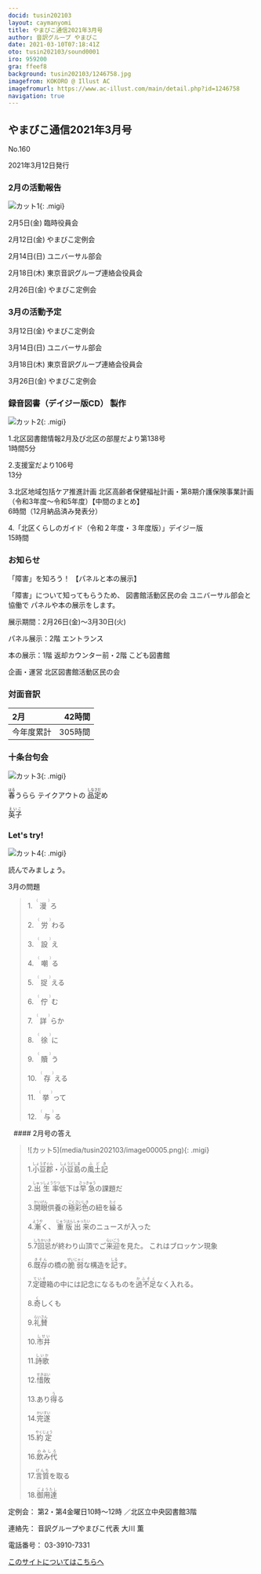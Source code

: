 ```yaml
---
docid: tusin202103
layout: caymanyomi
title: やまびこ通信2021年3月号
author: 音訳グループ やまびこ
date: 2021-03-10T07:18:41Z
oto: tusin202103/sound0001
iro: 959200
gra: ffeef8
background: tusin202103/1246758.jpg
imagefrom: KOKORO @ Illust AC
imagefromurl: https://www.ac-illust.com/main/detail.php?id=1246758
navigation: true
---
```



## <span data-dur="4.242" data-begin="2.750" id="xmri_0001" markdown="1">やまびこ通信2021年3月号</span>

<span data-dur="2.284" data-begin="6.992" id="xmri_0002" markdown="1">No.160</span>

<span data-dur="4.816" data-begin="9.276" id="xmri_0003" markdown="1">2021年3月12日発行</span>


### <span data-dur="2.58" data-begin="19.048" id="xmri_0006" markdown="1">2月の活動報告</span>

![カット1](media/tusin202103/image00001.png){: .migi}

<span data-dur="1.918" data-begin="23.478" id="xmri_0008" markdown="1">2月5日(金)</span>
<span data-dur="2.471" data-begin="25.396" id="xmri_0009" markdown="1">臨時役員会</span>

<span data-dur="2.163" data-begin="27.867" id="xmri_000A" markdown="1">2月12日(金)</span>
<span data-dur="2.603" data-begin="30.030" id="xmri_000B" markdown="1">やまびこ定例会</span>

<span data-dur="2.164" data-begin="32.633" id="xmri_000C" markdown="1">2月14日(日)</span>
<span data-dur="2.504" data-begin="34.797" id="xmri_000D" markdown="1">ユニバーサル部会</span>

<span data-dur="2.368" data-begin="37.301" id="xmri_000E" markdown="1">2月18日(木)</span>
<span data-dur="4.273" data-begin="39.669" id="xmri_000F" markdown="1">東京音訳グループ連絡会役員会</span>

<span data-dur="2.389" data-begin="43.942" id="xmri_0010" markdown="1">2月26日(金)</span>
<span data-dur="4.003" data-begin="46.331" id="xmri_0011" markdown="1">やまびこ定例会</span>


### <span data-dur="3.31" data-begin="50.334" id="xmri_0012" markdown="1">3月の活動予定</span>

<span data-dur="2.349" data-begin="53.644" id="xmri_0013" markdown="1">3月12日(金)</span>
<span data-dur="2.602" data-begin="55.993" id="xmri_0014" markdown="1">やまびこ定例会</span>

<span data-dur="2.334" data-begin="58.595" id="xmri_0015" markdown="1">3月14日(日)</span>
<span data-dur="2.504" data-begin="60.929" id="xmri_0016" markdown="1">ユニバーサル部会</span>

<span data-dur="2.527" data-begin="63.433" id="xmri_0017" markdown="1">3月18日(木)</span>
<span data-dur="4.273" data-begin="65.960" id="xmri_0018" markdown="1">東京音訳グループ連絡会役員会</span>

<span data-dur="2.564" data-begin="70.233" id="xmri_0019" markdown="1">3月26日(金)</span>
<span data-dur="4.003" data-begin="72.797" id="xmri_001A" markdown="1">やまびこ定例会</span>


### <span data-dur="4.731" data-begin="76.800" id="xmri_001B" markdown="1">録音図書（デイジー版CD） 製作</span>

![カット2](media/tusin202103/image00002.png){: .migi}




<span data-dur="0.816" data-begin="84.942" id="xmri_001E" markdown="1">1.</span><span data-dur="5.771" data-begin="85.758" id="xmri_001F" markdown="1">北区図書館情報2月及び北区の部屋だより第138号</span>  
<span data-dur="2.387" data-begin="91.529" id="xmri_0020" markdown="1">1時間5分</span>


<span data-dur="0.704" data-begin="93.916" id="xmri_0021" markdown="1">2.</span><span data-dur="2.285" data-begin="94.620" id="xmri_0022" markdown="1">支援室だより106号</span>  
<span data-dur="2.163" data-begin="96.905" id="xmri_0023" markdown="1">13分</span>


<span data-dur="0.871" data-begin="99.068" id="xmri_0024" markdown="1">3.</span><span data-dur="11.789" data-begin="99.939" id="xmri_0025" markdown="1">北区地域包括ケア推進計画 北区高齢者保健福祉計画・第8期介護保険事業計画（令和3年度～令和5年度）【中間のまとめ】</span>  
<span data-dur="4.187" data-begin="111.728" id="xmri_0026" markdown="1">6時間（12月納品済み発表分）</span>


<span data-dur="0.797" data-begin="115.915" id="xmri_0027" markdown="1">4.</span><span data-dur="4.671" data-begin="116.712" id="xmri_0028" markdown="1">「北区くらしのガイド（令和２年度・３年度版）」デイジー版</span>  
<span data-dur="2.823" data-begin="121.383" id="xmri_0029" markdown="1">15時間</span>


### <span data-dur="2.321" data-begin="124.206" id="xmri_002A" markdown="1">お知らせ</span>

<span data-dur="4.166" data-begin="126.527" id="xmri_002B" markdown="1">「障害」を知ろう！ 【パネルと本の展示】</span>

<span data-dur="2.519" data-begin="130.693" id="xmri_002C" markdown="1">「障害」について知ってもらうため、</span>
<span data-dur="4.218" data-begin="133.212" id="xmri_002D" markdown="1">図書館活動区民の会 ユニバーサル部会と協働で</span>
<span data-dur="3.605" data-begin="137.430" id="xmri_002E" markdown="1">パネルや本の展示をします。</span>

<span data-dur="6.352" data-begin="141.035" id="xmri_002F" markdown="1">展示期間：2月26日(金)～3月30日(火)</span>

<span data-dur="3.491" data-begin="147.387" id="xmri_0030" markdown="1">パネル展示：2階 エントランス</span>

<span data-dur="5.739" data-begin="150.878" id="xmri_0031" markdown="1">本の展示：1階 返却カウンター前・2階 こども図書館</span>

<span data-dur="6.022" data-begin="156.617" id="xmri_0032" markdown="1">企画・運営 北区図書館活動区民の会</span>


### <span data-dur="2.666" data-begin="162.639" id="xmri_0033" markdown="1">対面音訳</span>

<span data-dur="1.011" data-begin="165.305" id="xmri_0034" markdown="1">2月</span>|<span data-dur="2.361" data-begin="166.316" id="xmri_0035" markdown="1">42時間</span>
|:---|---:|
<span data-dur="1.59" data-begin="168.677" id="xmri_0036" markdown="1">今年度累計</span>|<span data-dur="3.858" data-begin="170.267" id="xmri_0037" markdown="1">305時間</span>


### <span data-dur="3.468" data-begin="174.125" id="xmri_0038" markdown="1">十条台句会</span>

![カット3](media/tusin202103/image00003.png){: .migi}

<span data-dur="9.250" data-begin="179.443" id="xmri_003A" markdown="1"><ruby class="ruby_level_2">春<rp>(</rp><rt>はる</rt><rp>)</rp></ruby>うらら テイクアウトの <ruby class="ruby_level_3">品定<rp>(</rp><rt>しなさだ</rt><rp>)</rp></ruby>め</span>

<span data-dur="2.907" data-begin="188.693" id="xmri_0040" markdown="1" class="haigo"><ruby class="ruby_level_4">英子<rp>(</rp><rt>えいこ</rt><rp>)</rp></ruby></span>

### <span data-dur="2.449" data-begin="192.100" id="xmri_0042" markdown="1">Let's try!</span>


![カット4](media/tusin202103/image00004.jpg){: .migi}

<span data-dur="2.787" data-begin="196.399" id="xmri_0044" markdown="1">読んでみましょう。</span>

<span data-dur="2.841" data-begin="199.186" id="xmri_0045" markdown="1">3月の問題</span>





<blockquote markdown="1">
1.&ensp;<ruby class="ruby_level_7">漫<rp>(</rp><rt>（　　　）</rt><rp>)</rp></ruby>ろ

2.&ensp;<ruby class="ruby_level_4">労<rp>(</rp><rt>（　　　）</rt><rp>)</rp></ruby>わる

3.&ensp;<ruby class="ruby_level_5">設<rp>(</rp><rt>（　　　）</rt><rp>)</rp></ruby>え

4.&ensp;<ruby>嘲<rp>(</rp><rt>（　　　）</rt><rp>)</rp></ruby>る

5.&ensp;<ruby>捉<rp>(</rp><rt>（　　　）</rt><rp>)</rp></ruby>える

6.&ensp;<ruby>佇<rp>(</rp><rt>（　　　）</rt><rp>)</rp></ruby>む

7.&ensp;<ruby class="ruby_level_7">詳<rp>(</rp><rt>（　　　）</rt><rp>)</rp></ruby>らか

8.&ensp;<ruby class="ruby_level_7">徐<rp>(</rp><rt>（　　　）</rt><rp>)</rp></ruby>に

9.&ensp;<ruby>贖<rp>(</rp><rt>（　　　）</rt><rp>)</rp></ruby>う

10.&ensp;<ruby class="ruby_level_6">存<rp>(</rp><rt>（　　　）</rt><rp>)</rp></ruby>える

11.&ensp;<ruby class="ruby_level_4">挙<rp>(</rp><rt>（　　　）</rt><rp>)</rp></ruby>って

12.&ensp;<ruby class="ruby_level_7">与<rp>(</rp><rt>（　　　）</rt><rp>)</rp></ruby>る


</blockquote>
&ensp;
#### <span data-dur="2.908" data-begin="205.853" id="xmri_0047" markdown="1">2月号の答え</span>

<blockquote markdown="1">
![カット5](media/tusin202103/image00005.png){: .migi}


<span data-dur="0.816" data-begin="210.611" id="xmri_0049" markdown="1">1.</span><span data-dur="3.068" data-begin="211.427" id="xmri_004A" markdown="1"><ruby class="ruby_level_4">小豆郡<rp>(</rp><rt>しょうずぐん</rt><rp>)</rp></ruby>・<ruby class="ruby_level_3">小豆島<rp>(</rp><rt>しょうどしま</rt><rp>)</rp></ruby>の<ruby class="ruby_level_2">風土記<rp>(</rp><rt>ふどき</rt><rp>)</rp></ruby></span>


<span data-dur="0.704" data-begin="214.495" id="xmri_004B" markdown="1">2.</span><span data-dur="3.609" data-begin="215.199" id="xmri_004C" markdown="1"><ruby class="ruby_level_5">出生率<rp>(</rp><rt>しゅっしょうりつ</rt><rp>)</rp></ruby>低下は<ruby class="ruby_level_3">早急<rp>(</rp><rt>さっきゅう</rt><rp>)</rp></ruby>の課題だ</span>


<span data-dur="0.871" data-begin="218.808" id="xmri_004D" markdown="1">3.</span><span data-dur="3.457" data-begin="219.679" id="xmri_004E" markdown="1"><ruby class="ruby_level_5">開眼<rp>(</rp><rt>かいげん</rt><rp>)</rp></ruby>供養の<ruby class="ruby_level_7">極彩色<rp>(</rp><rt>ごくさいしき</rt><rp>)</rp></ruby>の紐を<ruby class="ruby_level_7">繰<rp>(</rp><rt>たぐ</rt><rp>)</rp></ruby>る</span>


<span data-dur="0.798" data-begin="223.136" id="xmri_004F" markdown="1">4.</span><span data-dur="1.087" data-begin="223.934" id="xmri_0050" markdown="1"><ruby class="ruby_level_7">漸<rp>(</rp><rt>ようや</rt><rp>)</rp></ruby>く、</span>
<span data-dur="3.058" data-begin="225.021" id="xmri_0051" markdown="1"><ruby class="ruby_level_5">重版出来<rp>(</rp><rt>じゅうはんしゅったい</rt><rp>)</rp></ruby>のニュースが入った</span>


<span data-dur="0.715" data-begin="228.079" id="xmri_0052" markdown="1">5.</span><span data-dur="4.395" data-begin="228.794" id="xmri_0053" markdown="1"><ruby>7回忌<rp>(</rp><rt>しちかいき</rt><rp>)</rp></ruby>が終わり山頂でご<ruby class="ruby_level_7">来迎<rp>(</rp><rt>らいごう</rt><rp>)</rp></ruby>を見た。</span>
<span data-dur="2.457" data-begin="233.189" id="xmri_0054" markdown="1">これはブロッケン現象</span>


<span data-dur="0.859" data-begin="235.646" id="xmri_0055" markdown="1">6.</span><span data-dur="4.578" data-begin="236.505" id="xmri_0056" markdown="1"><ruby class="ruby_level_7">既存<rp>(</rp><rt>きそん</rt><rp>)</rp></ruby>の橋の<ruby>脆弱<rp>(</rp><rt>ぜいじゃく</rt><rp>)</rp></ruby>な構造を<ruby class="ruby_level_2">記<rp>(</rp><rt>しる</rt><rp>)</rp></ruby>す。</span>


<span data-dur="0.828" data-begin="241.083" id="xmri_0057" markdown="1">7.</span><span data-dur="5.798" data-begin="241.911" id="xmri_0058" markdown="1"><ruby class="ruby_level_7">定礎<rp>(</rp><rt>ていそ</rt><rp>)</rp></ruby>箱の中には記念になるものを<ruby class="ruby_level_5">過不足<rp>(</rp><rt>かふそく</rt><rp>)</rp></ruby>なく入れる。</span>


<span data-dur="0.848" data-begin="247.709" id="xmri_0059" markdown="1">8.</span><span data-dur="1.552" data-begin="248.557" id="xmri_005A" markdown="1"><ruby class="ruby_level_7">奇<rp>(</rp><rt>く</rt><rp>)</rp></ruby>しくも</span>


<span data-dur="0.813" data-begin="250.109" id="xmri_005B" markdown="1">9.</span><span data-dur="1.523" data-begin="250.922" id="xmri_005C" markdown="1"><ruby class="ruby_level_5">礼賛<rp>(</rp><rt>らいさん</rt><rp>)</rp></ruby></span>


<span data-dur="0.8" data-begin="252.445" id="xmri_005D" markdown="1">10.</span><span data-dur="1.505" data-begin="253.245" id="xmri_005E" markdown="1"><ruby class="ruby_level_7">市井<rp>(</rp><rt>しせい</rt><rp>)</rp></ruby></span>


<span data-dur="1.099" data-begin="254.750" id="xmri_005F" markdown="1">11.</span><span data-dur="1.567" data-begin="255.849" id="xmri_0060" markdown="1"><ruby class="ruby_level_3">詩歌<rp>(</rp><rt>しいか</rt><rp>)</rp></ruby></span>


<span data-dur="0.947" data-begin="257.416" id="xmri_0061" markdown="1">12.</span><span data-dur="1.594" data-begin="258.363" id="xmri_0062" markdown="1"><ruby class="ruby_level_7">惜敗<rp>(</rp><rt>せきはい</rt><rp>)</rp></ruby></span>


<span data-dur="1.057" data-begin="259.957" id="xmri_0063" markdown="1">13.</span><span data-dur="1.46" data-begin="261.014" id="xmri_0064" markdown="1">あり<ruby class="ruby_level_4">得<rp>(</rp><rt>う</rt><rp>)</rp></ruby>る</span>


<span data-dur="1.006" data-begin="262.474" id="xmri_0065" markdown="1">14.</span><span data-dur="1.525" data-begin="263.480" id="xmri_0066" markdown="1"><ruby class="ruby_level_7">完遂<rp>(</rp><rt>かいすい</rt><rp>)</rp></ruby></span>


<span data-dur="0.961" data-begin="265.005" id="xmri_0067" markdown="1">15.</span><span data-dur="1.625" data-begin="265.966" id="xmri_0068" markdown="1"><ruby class="ruby_level_4">約定<rp>(</rp><rt>やくじょう</rt><rp>)</rp></ruby></span>


<span data-dur="1.088" data-begin="267.591" id="xmri_0069" markdown="1">16.</span><span data-dur="1.576" data-begin="268.679" id="xmri_006A" markdown="1"><ruby>飲み代<rp>(</rp><rt>のみしろ</rt><rp>)</rp></ruby></span>


<span data-dur="1.069" data-begin="270.255" id="xmri_006B" markdown="1">17.</span><span data-dur="1.801" data-begin="271.324" id="xmri_006C" markdown="1"><ruby class="ruby_level_5">言質<rp>(</rp><rt>げんち</rt><rp>)</rp></ruby>を取る</span>


<span data-dur="1.095" data-begin="273.125" id="xmri_006D" markdown="1">18.</span><span data-dur="1.762" data-begin="274.220" id="xmri_006E" markdown="1"><ruby class="ruby_level_7">御用達<rp>(</rp><rt>ごようたし</rt><rp>)</rp></ruby></span>

</blockquote>


<span data-dur="1.204" data-begin="275.982" id="xmri_006F" markdown="1">定例会：</span>
<span data-dur="3.238" data-begin="277.186" id="xmri_0070" markdown="1">第2・第4金曜日10時～12時</span>
<span data-dur="3.047" data-begin="280.424" id="xmri_0071" markdown="1">／北区立中央図書館3階</span>  

<span data-dur="1.319" data-begin="283.471" id="xmri_0072" markdown="1">連絡先：</span>
<span data-dur="3.944" data-begin="284.790" id="xmri_0073" markdown="1">音訳グループやまびこ代表 大川 薫</span>  

<span data-dur="1.409" data-begin="288.734" id="xmri_0074" markdown="1">電話番号：</span>
<span data-dur="4.305" data-begin="290.143" id="xmri_0075" markdown="1">03-3910-7331</span>  

<a data-dur="5.93" data-begin="294.448" id="xmri_0076" markdown="1" href="mailto:ymbk2016ml@gmail.com?Subject=やまびこウェブサイトについて">このサイトについてはこちらへ</a>


